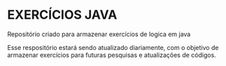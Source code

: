 <h1>EXERCÍCIOS JAVA</h1>

<p>Repositório criado para armazenar exercícios de logica em java</p>
<p>Esse respositório estará sendo atualizado diariamente, com o objetivo de armazenar exercícios para futuras pesquisas e atualizações de códigos.</p>
